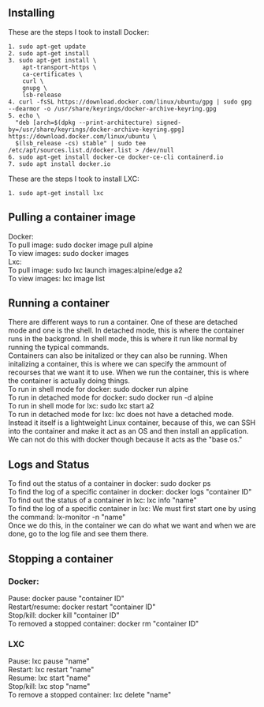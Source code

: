 ## Installing
These are the steps I took to install Docker:
```
1. sudo apt-get update
2. sudo apt-get install
3. sudo apt-get install \
    apt-transport-https \
    ca-certificates \
    curl \
    gnupg \
    lsb-release
4. curl -fsSL https://download.docker.com/linux/ubuntu/gpg | sudo gpg --dearmor -o /usr/share/keyrings/docker-archive-keyring.gpg
5. echo \
  "deb [arch=$(dpkg --print-architecture) signed-by=/usr/share/keyrings/docker-archive-keyring.gpg] https://download.docker.com/linux/ubuntu \
  $(lsb_release -cs) stable" | sudo tee /etc/apt/sources.list.d/docker.list > /dev/null
6. sudo apt-get install docker-ce docker-ce-cli containerd.io
7. sudo apt install docker.io
```
These are the steps I took to install LXC:
```
1. sudo apt-get install lxc
```

## Pulling a container image
Docker:  
To pull image: sudo docker image pull alpine  
To view images: sudo docker images  
Lxc:  
To pull image: sudo lxc launch images:alpine/edge a2  
To view images: lxc image list  

## Running a container
There are different ways to run a container. One of these are detached mode and one is the shell. In detached mode, this is where the container runs in the backgrond. In shell mode, this is where it run like normal by running the typical commands.  
Containers can also be initalized or they can also be running. When initalizing a container, this is where we can specify the ammount of recourses that we want it to use. When we run the container, this is where the container is actually doing things.  
To run in shell mode for docker: sudo docker run alpine  
To run in detached mode for docker: sudo docker run -d alpine  
To run in shell mode for lxc: sudo lxc start a2  
To run in detached mode for lxc: lxc does not have a detached mode. Instead it itself is a lightweight Linux container, because of this, we can SSH into the container and make it act as an OS and then install an application. We can not do this with docker though because it acts as the "base os."

## Logs and Status
To find out the status of a container in docker: sudo docker ps  
To find the log of a specific container in docker: docker logs "container ID"  
To find out the status of a container in lxc: lxc info "name"  
To find the log of a specific container in lxc: We must first start one by using the command: lx-monitor -n "name"  
Once we do this, in the container we can do what we want and when we are done, go to the log file and see them there.

## Stopping a container
### Docker:
Pause: docker pause "container ID"  
Restart/resume: docker restart "container ID"  
Stop/kill: docker kill "container ID"  
To removed a stopped container: docker rm "container ID"

### LXC
Pause: lxc pause "name"  
Restart: lxc restart "name"  
Resume: lxc start "name"  
Stop/kill: lxc stop "name"  
To remove a stopped container: lxc delete "name"